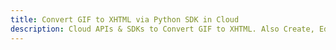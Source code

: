 ---title: Convert GIF to XHTML via Python SDK in Clouddescription: Cloud APIs & SDKs to Convert GIF to XHTML. Also Create, Edit & Render Microsoft Word & OpenOffice documents in the Cloud.---